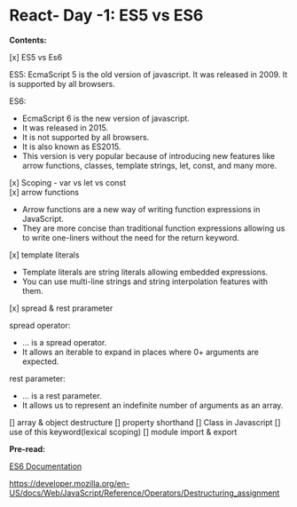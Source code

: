 # React- Day -1: ES5 vs ES6

**Contents:**

[x] ES5 vs Es6

ES5: EcmaScript 5 is the old version of javascript. It was released in 2009. It is supported by all browsers.

ES6:

- EcmaScript 6 is the new version of javascript.
- It was released in 2015.
- It is not supported by all browsers.
- It is also known as ES2015.
- This version is very popular because of introducing new features like arrow functions, classes, template strings, let, const, and many more.

[x] Scoping - var vs let vs const  
[x] arrow functions

- Arrow functions are a new way of writing function expressions in JavaScript.
- They are more concise than traditional function expressions allowing us to write one-liners without the need for the return keyword.

[x] template literals

- Template literals are string literals allowing embedded expressions.
- You can use multi-line strings and string interpolation features with them.

[x] spread & rest prarameter

spread operator:

- ... is a spread operator.
- It allows an iterable to expand in places where 0+ arguments are expected.

rest parameter:

- ... is a rest parameter.
- It allows us to represent an indefinite number of arguments as an array.

[] array & object destructure
[] property shorthand
[] Class in Javascript
[] use of this keyword(lexical scoping)
[] module import & export

**Pre-read:**

[ES6 Documentation](https://github.com/lukehoban/es6features#readme)

https://developer.mozilla.org/en-US/docs/Web/JavaScript/Reference/Operators/Destructuring_assignment

```

```
